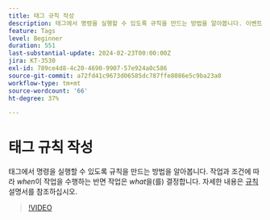 ```yaml
---
title: 태그 규칙 작성
description: 태그에서 명령을 실행할 수 있도록 규칙을 만드는 방법을 알아봅니다. 이벤트와 조건은 *언제*가 작업을 수행할지, 행동은 *무엇을*할지 결정합니다.
feature: Tags
level: Beginner
duration: 551
last-substantial-update: 2024-02-23T00:00:00Z
jira: KT-3530
exl-id: 789ce4d8-4c20-4690-9907-57e924a0c586
source-git-commit: a72fd41c9673d06585dc787ffe8086e5c9ba23a0
workflow-type: tm+mt
source-wordcount: '66'
ht-degree: 37%

---
```


# 태그 규칙 작성

태그에서 명령을 실행할 수 있도록 규칙을 만드는 방법을 알아봅니다. 작업과 조건에 따라 *when*&#x200B;이 작업을 수행하는 반면 작업은 *what*&#x200B;을(를) 결정합니다. 자세한 내용은 [규칙](https://experienceleague.adobe.com/docs/experience-platform/tags/ui/rules.html) 설명서를 참조하십시오.

>[!VIDEO](https://video.tv.adobe.com/v/28730/?learn=on)
